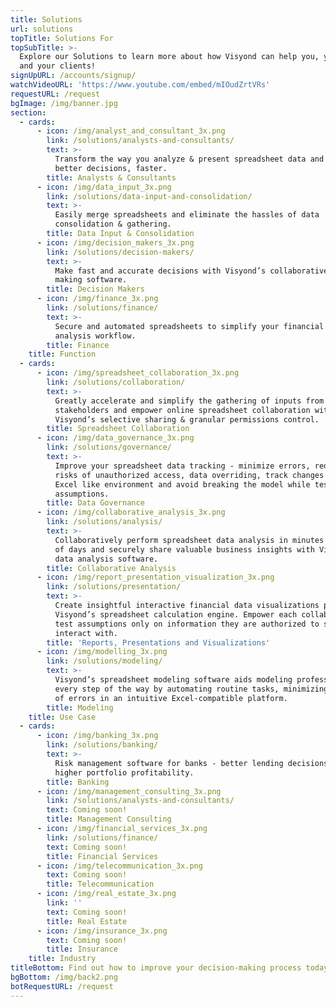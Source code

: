 ```yaml
---
title: Solutions
url: solutions
topTitle: Solutions For
topSubTitle: >-
  Explore our Solutions to learn more about how Visyond can help you, your team
  and your clients!
signUpURL: /accounts/signup/
watchVideoURL: 'https://www.youtube.com/embed/mIOudZrtVRs'
requestURL: /request
bgImage: /img/banner.jpg
section:
  - cards:
      - icon: /img/analyst_and_consultant_3x.png
        link: /solutions/analysts-and-consultants/
        text: >-
          Transform the way you analyze & present spreadsheet data and make
          better decisions, faster.
        title: Analysts & Consultants
      - icon: /img/data_input_3x.png
        link: /solutions/data-input-and-consolidation/
        text: >-
          Easily merge spreadsheets and eliminate the hassles of data
          consolidation & gathering.
        title: Data Input & Consolidation
      - icon: /img/decision_makers_3x.png
        link: /solutions/decision-makers/
        text: >-
          Make fast and accurate decisions with Visyond’s collaborative decision
          making software.
        title: Decision Makers
      - icon: /img/finance_3x.png
        link: /solutions/finance/
        text: >-
          Secure and automated spreadsheets to simplify your financial data
          analysis workflow.
        title: Finance
    title: Function
  - cards:
      - icon: /img/spreadsheet_collaboration_3x.png
        link: /solutions/collaboration/
        text: >-
          Greatly accelerate and simplify the gathering of inputs from multiple
          stakeholders and empower online spreadsheet collaboration with
          Visyond’s selective sharing & granular permissions control.
        title: Spreadsheet Collaboration
      - icon: /img/data_governance_3x.png
        link: /solutions/governance/
        text: >-
          Improve your spreadsheet data tracking - minimize errors, reduce the
          risks of unauthorized access, data overriding, track changes in an
          Excel like environment and avoid breaking the model while testing
          assumptions.
        title: Data Governance
      - icon: /img/collaborative_analysis_3x.png
        link: /solutions/analysis/
        text: >-
          Collaboratively perform spreadsheet data analysis in minutes instead
          of days and securely share valuable business insights with Visyond’s
          data analysis software.
        title: Collaborative Analysis
      - icon: /img/report_presentation_visualization_3x.png
        link: /solutions/presentation/
        text: >-
          Create insightful interactive financial data visualizations powered by
          Visyond’s spreadsheet calculation engine. Empower each collaborator to
          test assumptions only on information they are authorized to see or
          interact with.
        title: 'Reports, Presentations and Visualizations'
      - icon: /img/modelling_3x.png
        link: /solutions/modeling/
        text: >-
          Visyond’s spreadsheet modeling software aids modeling professionals on
          every step of the way by automating routine tasks, minimizing the risk
          of errors in an intuitive Excel-compatible platform.
        title: Modeling
    title: Use Case
  - cards:
      - icon: /img/banking_3x.png
        link: /solutions/banking/
        text: >-
          Risk management software for banks - better lending decisions and
          higher portfolio profitability.
        title: Banking
      - icon: /img/management_consulting_3x.png
        link: /solutions/analysts-and-consultants/
        text: Coming soon!
        title: Management Consulting
      - icon: /img/financial_services_3x.png
        link: /solutions/finance/
        text: Coming soon!
        title: Financial Services
      - icon: /img/telecommunication_3x.png
        text: Coming soon!
        title: Telecommunication
      - icon: /img/real_estate_3x.png
        link: ''
        text: Coming soon!
        title: Real Estate
      - icon: /img/insurance_3x.png
        text: Coming soon!
        title: Insurance
    title: Industry
titleBottom: Find out how to improve your decision-making process today
bgBottom: /img/back2.png
botRequestURL: /request
---
```


